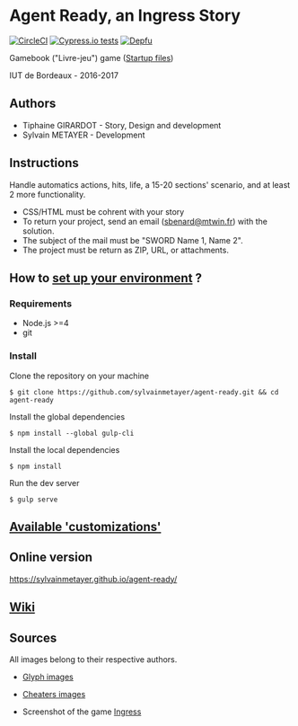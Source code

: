 # Agent Ready, an Ingress Story

[![CircleCI](https://circleci.com/gh/sylvainmetayer/agent-ready/tree/master.svg?style=svg)](https://circleci.com/gh/sylvainmetayer/agent-ready/tree/master)
[![Cypress.io tests](https://img.shields.io/badge/cypress.io-tests-green.svg?style=flat-square)](https://cypress.io)
[![Depfu](https://badges.depfu.com/badges/6e80e2b88d2d9125de5e373a0894acc6/overview.svg)](https://depfu.com/github/sylvainmetayer/agent-ready)

Gamebook ("Livre-jeu") game ([Startup files](http://deepnight.net/iut/))

IUT de Bordeaux - 2016-2017

## Authors

- Tiphaine GIRARDOT - Story, Design and development
- Sylvain METAYER - Development

## Instructions

Handle automatics actions, hits, life, a 15-20 sections' scenario, and at least 2 more functionality.

- CSS/HTML must be cohrent with your story 
- To return your project, send an email ([sbenard@mtwin.fr](mailto:sbenard@mtwin.fr)) with the solution.
- The subject of the mail must be "SWORD Name 1, Name 2". 
- The project must be return as ZIP, URL, or attachments.

## How to [set up your environment](https://github.com/sylvainmetayer/agent-ready/wiki/Installation) ?

### Requirements

- Node.js >=4
- git

### Install

Clone the repository on your machine
```console
$ git clone https://github.com/sylvainmetayer/agent-ready.git && cd agent-ready
```

Install the global dependencies
```console
$ npm install --global gulp-cli
```

Install the local dependencies
```console
$ npm install
```

Run the dev server
```console
$ gulp serve
```

## [Available 'customizations'](https://github.com/sylvainmetayer/agent-ready/wiki/Customization)

## Online version 

https://sylvainmetayer.github.io/agent-ready/

## [Wiki](https://github.com/sylvainmetayer/agent-ready/wiki)

## Sources

All images belong to their respective authors.

- [Glyph images](http://ingress.wikia.com/wiki/Glyphs)

- [Cheaters images](https://imgflip.com/memegenerator)

- Screenshot of the game [Ingress](https://ingress.com)
